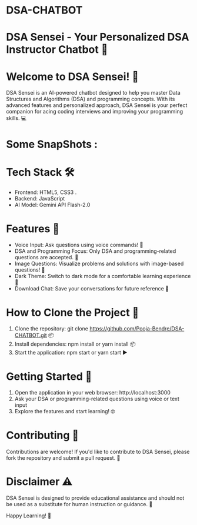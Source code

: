 # DSA-CHATBOT

# DSA Sensei - Your Personalized DSA Instructor Chatbot 🤖

# Welcome to DSA Sensei! 👋

DSA Sensei is an AI-powered chatbot designed to help you master Data Structures and Algorithms (DSA) and programming concepts. With its advanced features and personalized approach, DSA Sensei is your perfect companion for acing coding interviews and improving your programming skills. 💻

# Some SnapShots : 


# Tech Stack 🛠

- Frontend: HTML5, CSS3 .
- Backend: JavaScript
- AI Model: Gemini API Flash-2.0

# Features 🎉

- Voice Input: Ask questions using voice commands! 🎤
- DSA and Programming Focus: Only DSA and programming-related questions are accepted. 🤔
- Image Questions: Visualize problems and solutions with image-based questions! 📸
- Dark Theme: Switch to dark mode for a comfortable learning experience 🌃
- Download Chat: Save your conversations for future reference 📁

# How to Clone the Project 🤔

1. Clone the repository: git clone https://github.com/Pooja-Bendre/DSA-CHATBOT.git 📦
2. Install dependencies: npm install or yarn install 📦
3. Start the application: npm start or yarn start ▶

# Getting Started 🚀

1. Open the application in your web browser: http://localhost:3000
2. Ask your DSA or programming-related questions using voice or text input
3. Explore the features and start learning! 🤓

# Contributing 🤝

Contributions are welcome! If you'd like to contribute to DSA Sensei, please fork the repository and submit a pull request. 🙏

# Disclaimer ⚠

DSA Sensei is designed to provide educational assistance and should not be used as a substitute for human instruction or guidance. 🤔

Happy Learning! 🎉
